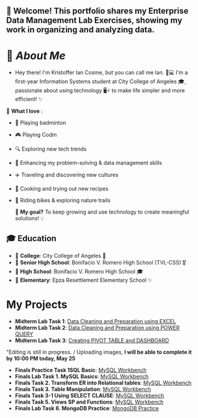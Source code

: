 ## 📌 Welcome! This portfolio shares my Enterprise Data Management Lab Exercises, showing my work in organizing and analyzing data.


# 👤 *About Me*

- Hey there! I'm Kristoffer Ian Cosme, but you can call me Ian. 🚀💻 I'm a first-year Information Systems student at City College of Angeles 🎓, passionate about using technology 🖥️⚡ to make life simpler and more efficient! ✨


🌟 **What I love** :
- 🏸 Playing badminton
- 🎮 Playing Codm 
- 🔍 Exploring new tech trends
- 🧩 Enhancing my problem-solving & data management skills
- ✈️ Traveling and discovering new cultures
- 🍳 Cooking and trying out new recipes
- 🚴 Riding bikes & exploring nature trails

  🎯 **My goal?** To keep growing and use technology to create meaningful solutions! 💡


## 🎓 **Education**
- 📍 **College**: City College of Angeles 🏫
- 📍 **Senior High School**: Bonifacio V. Romero High School (TVL-CSS) 🎖️
- 📍 **High School**: Bonifacio V. Romero High School 🎓
- 📍 **Elementary**: Epza Resettlement Elementary School ✨

# My Projects
- **Midterm Lab Task 1**: [Data Cleaning and Preparation using EXCEL](Midterm%20task%201)
- **Midterm Lab Task 2**: [Data Cleaning and Preparation using POWER QUERY](Midterm%20task%202/Image)
- **Midterm Lab Task 3**: [Creating PIVOT TABLE and DASHBOARD](Midterm%20lab%20task%203)

"Editing is still in progress. / Uploading images,
**I will be able to complete it by 10:00 PM today, May 25**


- **Finals Practice Task 1SQL Basic**: [MySQL Workbench](Finals%20Practice%20Task%201SQL%20Basic)
- **Finals Lab Task 1. MySQL Basics**: [MySQL Workbench](Finals%20Lab%20Task%201.%20MySQL%20Basics)
- **Finals Task 2. Transform ER into Relational tables**: [MySQL Workbench](Finals%20Task%202.%20Transform%20ER%20into%20Relational%20tables/Images)
- **Finals Task 3. Table Manipulation**: [MySQL Workbench](Finals%20Task%203.%20Table%20Manipulation/Images)
- **Finals Task 3-1 Using SELECT CLAUSE**: [MySQL Workbench](Finals%20Task%203-1%20Using%20SELECT%20CLAUSE/Images)
- **Finals Task 5. Views SP and Functions**: [MySQL Workbench](Finals%20Task%205.%20Views%20SP%20and%20Functions/Images)
- **Finals Lab Task 6. MongoDB Practice**: [MongoDB Practice](Finals%20Lab%20Task%206.%20MongoDB%20Practice/Images)
  
    
